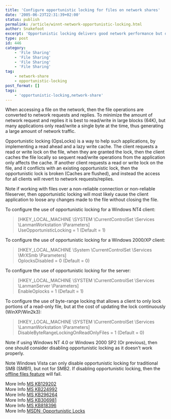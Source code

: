 ```yaml
---
title: 'Configure opportunistic locking for files on network shares'
date: '2005-06-23T22:31:39+02:00'
status: publish
permalink: /article/winnt-network-opportunistic-locking.html
author: Snakefoot
excerpt: 'Opportunistic locking delivers good network performance but older implementations can lead to data loss.'
type: post
id: 446
category:
    - 'File Sharing'
    - 'File Sharing'
    - 'File Sharing'
    - 'File Sharing'
tag:
    - network-share
    - opportunistic-locking
post_format: []
tags:
    - 'opportunistic-locking,network-share'
---
```

When accessing a file on the network, then the file operations are converted to network requests and replies. To minimize the amount of network request and replies it is best to read/write in large blocks (64K), but many applications only read/write a single byte at the time, thus generating a large amount of network traffic.  
  
 Opportunistic locking (OpsLocks) is a way to help such applications, by implementing a read ahead and a lazy write cache. The client requests a read or write lock on the file, when they are granted the lock, then the client caches the file locally so sequent read/write operations from the application only affects the cache. If another client requests a read or write lock on the file, and it conflicts with an existing opportunistic lock, then the opportunistic lock is broken (Caches are flushed), and instead the access for all clients will revert to network requests/replies.  
  
 Note if working with files over a non-reliable connection or non-reliable fileserver, then opportunistic locking will most likely cause the client application to loose any changes made to the file without closing the file.  
  
 To configure the use of opportunistic locking for a Windows NT4 client:

> \[HKEY\_LOCAL\_MACHINE \\SYSTEM \\CurrentControlSet \\Services \\LanmanWorkstation \\Parameters\]  
>  UseOpportunisticLocking = 1 (Default = 1)

 To configure the use of opportunistic locking for a Windows 2000/XP client:
> \[HKEY\_LOCAL\_MACHINE \\System \\CurrentControlSet \\Services \\MrXSmb \\Parameters\]  
>  OplocksDisabled = 0 (Default = 0)

 To configure the use of opportunistic locking for the server:
> \[HKEY\_LOCAL\_MACHINE \\SYSTEM \\CurrentControlSet \\Services \\LanmanServer \\Parameters\]  
>  EnableOplocks = 1 (Default = 1)

 To configure the use of byte-range locking that allows a client to only lock portions of a read-only file, but at the cost of updating the lock continuously (WinXP/Win2k3):
> \[HKEY\_LOCAL\_MACHINE \\SYSTEM \\CurrentControlSet \\Services \\LanmanWorkstation \\Parameters\]  
>  DisableByteRangeLockingOnReadOnlyFiles = 1 (Default = 0)

 Note if using Windows NT 4.0 or Windows 2000 SP2 (Or previous), then one should consider disabling opportunistic locking as it doesn't work properly.  
  
 Note Windows Vista can only disable opportunistic locking for traditional SMB (SMB1), but not for SMB2. If disabling opportunistic locking, then the [offline files feature](/article/winnt-services-cscservice.html) will fail.  
  
 More Info [MS KB129202](http://support.microsoft.com/kb/129202 "PC Ext: Explanation of Opportunistic Locking on Windows NT [Q129202]")  
 More Info [MS KB224992](http://support.microsoft.com/kb/224992 "Maintaining Transactional Integrity with OPLOCKS [Q224992]")  
 More Info [MS KB296264](http://support.microsoft.com/kb/296264 "Configuring Opportunistic Locking in Windows [Q296264]")  
 More Info [MS KB306981](http://support.microsoft.com/kb/306981 "Level II Oplocks Are Not Granted After a File Is Locked [Q306981]")  
 More Info [MS KB818396](http://support.microsoft.com/kb/818396 "File Operation Takes 35 Seconds or Longer on a Down-Level Server Running an SMB Service [Q818396]")  
 More Info [MSDN: Opportunistic Locks](http://msdn.microsoft.com/library/en-us/fileio/fs/opportunistic_locks.asp)  